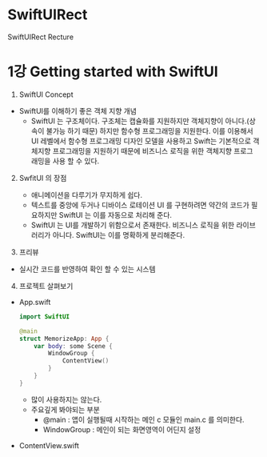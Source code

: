 # SwiftUIRect
SwiftUIRect Recture

1강 Getting started with SwiftUI
===========

1. SwiftUI Concept
* SwiftUI를 이해하기 좋은 객체 지향 개념
    * SwiftUI 는 구조체이다. 구조체는 캡슐화를 지원하지만 객체지향이 아니다.(상속이 불가능 하기 때문) 하지만 함수형 프로그래밍을 지원한다. 이를 이용해서 UI 레벨에서 함수형 프로그래밍 디자인 모델을 사용하고 Swift는 기본적으로 객체지향 프로그래밍을 지원하기 때문에 비즈니스 로직을 위한 객체지향 프로그래밍을 사용 할 수 있다. 

2. SwfitUI 의 장점 
   * 애니메이션을 다루기가 무지하게 쉽다.
   * 텍스트를 중앙에 두거나 디바이스 로테이션 UI 를 구현하려면 약간의 코드가 필요하지만 SwiftUI 는 이를 자동으로 처리해 준다.
   * SwiftUI 는 UI를 개발하기 위함으로서 존재한다. 비즈니스 로직을 위한 라이브러리가 아니다. SwiftUI는 이를 명확하게 분리해준다.

3. 프리뷰
  * 실시간 코드를 반영하여 확인 할 수 있는 시스템

4. 프로젝트 살펴보기
* App.swift

  ``` swift 
  import SwiftUI

  @main
  struct MemorizeApp: App {
      var body: some Scene {
          WindowGroup {
              ContentView()
          }
      }
  }
  ```
   * 많이 사용하지는 않는다.
   * 주요깊게 봐야되는 부분
     * @main : 앱이 실행될때 시작하는 메인 c 모듈인 main.c 를 의미한다.
     * WindowGroup : 메인이 되는 화면영역이 어딘지 설정

* ContentView.swift
``` swift 

```
